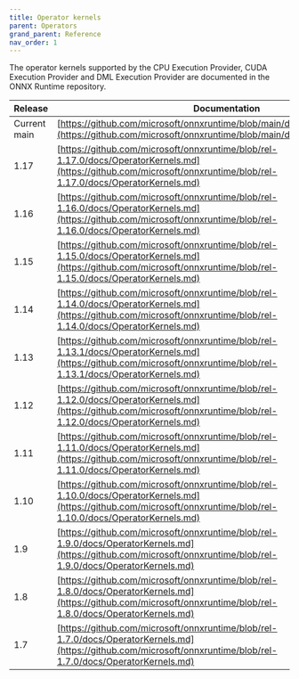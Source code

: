 ```yaml
---
title: Operator kernels
parent: Operators
grand_parent: Reference
nav_order: 1
---
```


The operator kernels supported by the CPU Execution Provider, CUDA Execution Provider and DML Execution Provider are documented in the ONNX Runtime repository.

| Release | Documentation |
|---------|---------------|
| Current main | [https://github.com/microsoft/onnxruntime/blob/main/docs/OperatorKernels.md](https://github.com/microsoft/onnxruntime/blob/main/docs/OperatorKernels.md) |
| 1.17 | [https://github.com/microsoft/onnxruntime/blob/rel-1.17.0/docs/OperatorKernels.md](https://github.com/microsoft/onnxruntime/blob/rel-1.17.0/docs/OperatorKernels.md) |
| 1.16 | [https://github.com/microsoft/onnxruntime/blob/rel-1.16.0/docs/OperatorKernels.md](https://github.com/microsoft/onnxruntime/blob/rel-1.16.0/docs/OperatorKernels.md)|
| 1.15 | [https://github.com/microsoft/onnxruntime/blob/rel-1.15.0/docs/OperatorKernels.md](https://github.com/microsoft/onnxruntime/blob/rel-1.15.0/docs/OperatorKernels.md)|
| 1.14 | [https://github.com/microsoft/onnxruntime/blob/rel-1.14.0/docs/OperatorKernels.md](https://github.com/microsoft/onnxruntime/blob/rel-1.14.0/docs/OperatorKernels.md)|
| 1.13 | [https://github.com/microsoft/onnxruntime/blob/rel-1.13.1/docs/OperatorKernels.md](https://github.com/microsoft/onnxruntime/blob/rel-1.13.1/docs/OperatorKernels.md)|
| 1.12 | [https://github.com/microsoft/onnxruntime/blob/rel-1.12.0/docs/OperatorKernels.md](https://github.com/microsoft/onnxruntime/blob/rel-1.12.0/docs/OperatorKernels.md)|
| 1.11 | [https://github.com/microsoft/onnxruntime/blob/rel-1.11.0/docs/OperatorKernels.md](https://github.com/microsoft/onnxruntime/blob/rel-1.11.0/docs/OperatorKernels.md)|
| 1.10 | [https://github.com/microsoft/onnxruntime/blob/rel-1.10.0/docs/OperatorKernels.md](https://github.com/microsoft/onnxruntime/blob/rel-1.10.0/docs/OperatorKernels.md)|
| 1.9 | [https://github.com/microsoft/onnxruntime/blob/rel-1.9.0/docs/OperatorKernels.md](https://github.com/microsoft/onnxruntime/blob/rel-1.9.0/docs/OperatorKernels.md)|
| 1.8| [https://github.com/microsoft/onnxruntime/blob/rel-1.8.0/docs/OperatorKernels.md](https://github.com/microsoft/onnxruntime/blob/rel-1.8.0/docs/OperatorKernels.md)
| 1.7 | [https://github.com/microsoft/onnxruntime/blob/rel-1.7.0/docs/OperatorKernels.md](https://github.com/microsoft/onnxruntime/blob/rel-1.7.0/docs/OperatorKernels.md)|
